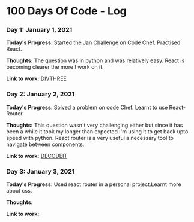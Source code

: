 # 100 Days Of Code - Log

### Day 1: January 1, 2021

**Today's Progress**: Started the Jan Challenge on Code Chef. Practised React.

**Thoughts:** The question was in python and was relatively easy. React is becoming clearer the more I work on it.

**Link to work:** [DIVTHREE](https://github.com/DragoMark/100-days-of-code/blob/master/code%20snippets/DIVTHREE.py)

### Day 2: January 2, 2021

**Today's Progress**: Solved a problem on code Chef. Learnt to use React-Router.

**Thoughts:** This question wasn't very challenging either but since it has been a while it took my longer than expected.I'm using it to get back upto speed with python. React router is a very useful a necessary tool to navigate between components.

**Link to work:** [DECODEIT](https://github.com/DragoMark/100-days-of-code/blob/master/code%20snippets/DECODEIT.py)  

### Day 3: January 3, 2021

**Today's Progress**: Used react router in a personal project.Learnt more about css.  

**Thoughts:** 

**Link to work:**   
